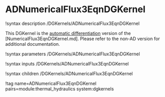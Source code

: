 # ADNumericalFlux3EqnDGKernel

!syntax description /DGKernels/ADNumericalFlux3EqnDGKernel

This DGKernel is the [automatic differentiation](automatic_differentiation/index.md) version
of the [NumericalFlux3EqnDGKernel.md]. Please refer to the non-AD version for additional documentation.

!syntax parameters /DGKernels/ADNumericalFlux3EqnDGKernel

!syntax inputs /DGKernels/ADNumericalFlux3EqnDGKernel

!syntax children /DGKernels/ADNumericalFlux3EqnDGKernel

!tag name=ADNumericalFlux3EqnDGKernel pairs=module:thermal_hydraulics system:dgkernels
